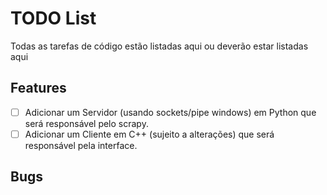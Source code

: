 # TODO List

Todas as tarefas de código estão listadas aqui ou deverão estar listadas aqui

## Features

- [ ] Adicionar um Servidor (usando sockets/pipe windows) em Python que será responsável pelo scrapy.
- [ ] Adicionar um Cliente em C++ (sujeito a alterações) que será responsável pela interface.

## Bugs
